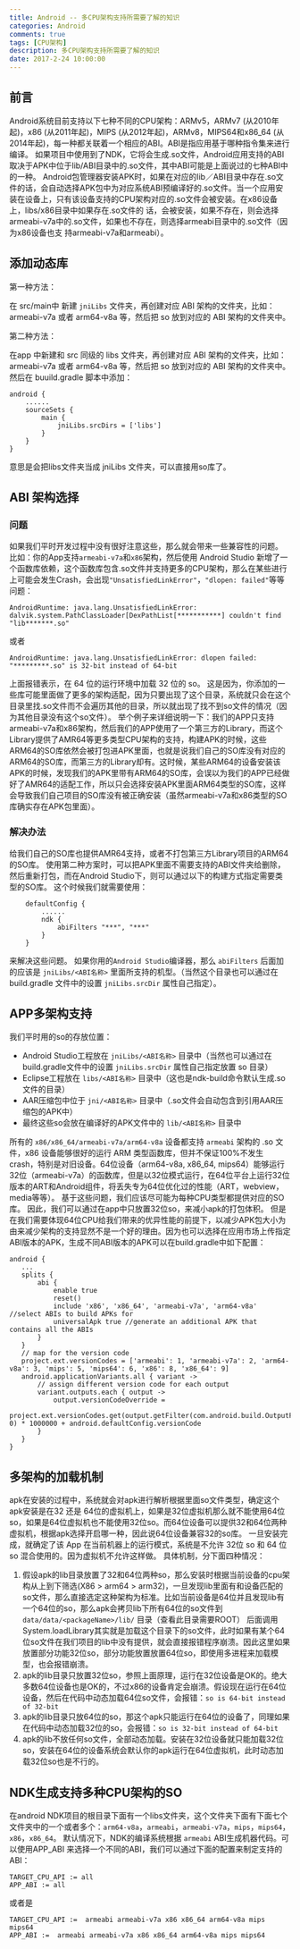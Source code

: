 ```yaml
---
title: Android -- 多CPU架构支持所需要了解的知识
categories: Android
comments: true
tags: [CPU架构]
description: 多CPU架构支持所需要了解的知识
date: 2017-2-24 10:00:00
---
```


## 前言

Android系统目前支持以下七种不同的CPU架构：ARMv5，ARMv7 (从2010年起)，x86 (从2011年起)，MIPS (从2012年起)，ARMv8，MIPS64和x86_64 (从2014年起)，每一种都关联着一个相应的ABI。ABI是指应用基于哪种指令集来进行编译。
如果项目中使用到了NDK，它将会生成.so文件，Android应用支持的ABI取决于APK中位于lib/ABI目录中的.so文件，其中ABI可能是上面说过的七种ABI中的一种。 Android包管理器安装APK时，如果在对应的lib／ABI目录中存在.so文件的话，会自动选择APK包中为对应系统ABI预编译好的.so文件。当一个应用安装在设备上，只有该设备支持的CPU架构对应的.so文件会被安装。在x86设备上，libs/x86目录中如果存在.so文件的 话，会被安装，如果不存在，则会选择armeabi-v7a中的.so文件，如果也不存在，则选择armeabi目录中的.so文件（因为x86设备也支 持armeabi-v7a和armeabi）。

## 添加动态库

第一种方法：

在 src/main中 新建 `jniLibs` 文件夹，再创建对应 ABI 架构的文件夹，比如：armeabi-v7a 或者 arm64-v8a 等，然后把 so 放到对应的 ABI 架构的文件夹中。

第二种方法：

在app 中新建和 src 同级的 libs 文件夹，再创建对应 ABI 架构的文件夹，比如：armeabi-v7a 或者 arm64-v8a 等，然后把 so 放到对应的 ABI 架构的文件夹中。
然后在 buuild.gradle 脚本中添加：

```
android {
    ......
    sourceSets {
        main {
            jniLibs.srcDirs = ['libs']
        }
    }
}
```

意思是会把libs文件夹当成 jniLibs 文件夹，可以直接用so库了。

## ABI 架构选择

### 问题

如果我们平时开发过程中没有很好注意这些，那么就会带来一些兼容性的问题。
比如：你的App支持`armeabi-v7a`和`x86`架构，然后使用 Android Studio 新增了一个函数库依赖，这个函数库包含.so文件并支持更多的CPU架构，那么在某些进行上可能会发生Crash，会出现`"UnsatisfiedLinkError"`，`"dlopen: failed"`等等问题：

```
AndroidRuntime: java.lang.UnsatisfiedLinkError: dalvik.system.PathClassLoader[DexPathList[***********] couldn't find "lib*******.so"
```

或者

```
AndroidRuntime: java.lang.UnsatisfiedLinkError: dlopen failed: "*********.so" is 32-bit instead of 64-bit
```

上面报错表示，在 64 位的运行环境中加载 32 位的 so。
这是因为，你添加的一些库可能里面做了更多的架构适配，因为只要出现了这个目录，系统就只会在这个目录里找.so文件而不会遍历其他的目录，所以就出现了找不到so文件的情况（因为其他目录没有这个so文件）。
举个例子来详细说明一下：我们的APP只支持armeabi-v7a和x86架构，然后我们的APP使用了一个第三方的Library，而这个Library提供了AMR64等更多类型CPU架构的支持，构建APK的时候，这些ARM64的SO库依然会被打包进APK里面，也就是说我们自己的SO库没有对应的ARM64的SO库，而第三方的Library却有。这时候，某些ARM64的设备安装该APK的时候，发现我们的APK里带有ARM64的SO库，会误以为我们的APP已经做好了AMR64的适配工作，所以只会选择安装APK里面ARM64类型的SO库，这样会导致我们自己项目的SO库没有被正确安装（虽然armeabi-v7a和x86类型的SO库确实存在APK包里面）。

### 解决办法

给我们自己的SO库也提供AMR64支持，或者不打包第三方Library项目的ARM64的SO库。
使用第二种方案时，可以把APK里面不需要支持的ABI文件夹给删除，然后重新打包，而在Android Studio下，则可以通过以下的构建方式指定需要类型的SO库。
这个时候我们就需要使用：

```
    defaultConfig {
        ......
        ndk {
            abiFilters "***", "***"
        }
    }
```

来解决这些问题。
如果你用的`Android Studio`编译器，那么 `abiFilters` 后面加的应该是 `jniLibs/<ABI名称>` 里面所支持的机型。（当然这个目录也可以通过在 build.gradle 文件中的设置 `jniLibs.srcDir` 属性自己指定）。

## APP多架构支持

我们平时用的so的存放位置：

 - Android Studio工程放在 `jniLibs/<ABI名称>` 目录中（当然也可以通过在build.gradle文件中的设置 `jniLibs.srcDir` 属性自己指定放置 so 目录）
 - Eclipse工程放在 `libs/<ABI名称>` 目录中（这也是ndk-build命令默认生成.so文件的目录）
 - AAR压缩包中位于 `jni/<ABI名称>` 目录中（.so文件会自动包含到引用AAR压缩包的APK中）
 - 最终这些so会放在编译好的APK文件中的 `lib/<ABI名称>` 目录中

所有的 `x86/x86_64/armeabi-v7a/arm64-v8a` 设备都支持 `armeabi` 架构的 .so 文件，x86 设备能够很好的运行 ARM 类型函数库，但并不保证100%不发生crash，特别是对旧设备。64位设备（arm64-v8a, x86_64, mips64）能够运行32位（armeabi-v7a）的函数库，但是以32位模式运行，在64位平台上运行32位版本的ART和Android组件，将丢失专为64位优化过的性能（ART，webview，media等等）。
基于这些问题，我们应该尽可能为每种CPU类型都提供对应的SO库。
因此，我们可以通过在app中只放置32位so，来减小apk的打包体积。
但是在我们需要体现64位CPU给我们带来的优异性能的前提下，以减少APK包大小为由来减少架构的支持显然不是一个好的理由。因为也可以选择在应用市场上传指定ABI版本的APK，生成不同ABI版本的APK可以在build.gradle中如下配置：

```
android {
   ... 
   splits {
	   abi {
		   enable true
		   reset()
		   include 'x86', 'x86_64', 'armeabi-v7a', 'arm64-v8a' //select ABIs to build APKs for
		   universalApk true //generate an additional APK that contains all the ABIs
	   }
   }
   // map for the version code
   project.ext.versionCodes = ['armeabi': 1, 'armeabi-v7a': 2, 'arm64-v8a': 3, 'mips': 5, 'mips64': 6, 'x86': 8, 'x86_64': 9]
   android.applicationVariants.all { variant ->
	   // assign different version code for each output
	   variant.outputs.each { output ->
		   output.versionCodeOverride =
				   project.ext.versionCodes.get(output.getFilter(com.android.build.OutputFile.ABI), 0) * 1000000 + android.defaultConfig.versionCode
	   }
   }
}
```

## 多架构的加载机制

apk在安装的过程中，系统就会对apk进行解析根据里面so文件类型，确定这个apk安装是在32 还是 64位的虚拟机上，如果是32位虚拟机那么就不能使用64位so，如果是64位虚拟机也不能使用32位so。而64位设备可以提供32和64位两种虚拟机，根据apk选择开启哪一种，因此说64位设备兼容32的so库。
一旦安装完成，就确定了该 App 在当前机器上的运行模式，系统是不允许 32位 so 和 64 位 so 混合使用的。因为虚拟机不允许这样做。
具体机制，分下面四种情况：

 1. 假设apk的lib目录放置了32和64位两种so，那么安装时根据当前设备的cpu架构从上到下筛选(X86 > arm64 > arm32)，一旦发现lib里面有和设备匹配的so文件，那么直接选定这种架构为标准。比如当前设备是64位并且发现lib有一个64位的so，那么apk会拷贝lib下所有64位的so文件到 `data/data/<packageName>/lib/` 目录（查看此目录需要ROOT）
 后面调用System.loadLibrary其实就是加载这个目录下的so文件，此时如果有某个64位so文件在我们项目的lib中没有提供，就会直接报错程序崩溃。因此这里如果放置部分功能32位so，部分功能放置放置64位so，即使用多进程来加载模型，也会报错崩溃。
 2. apk的lib目录只放置32位so，参照上面原理，运行在32位设备是OK的。绝大多数64位设备也是OK的，不过x86的设备肯定会崩溃。假设现在运行在64位设备，然后在代码中动态加载64位so文件，会报错：`so is 64-bit instead of 32-bit`
 3. apk的lib目录只放64位的so，那这个apk只能运行在64位的设备了，同理如果在代码中动态加载32位的so，会报错：`so is 32-bit instead of 64-bit`
 4. apk的lib不放任何so文件，全部动态加载。安装在32位设备就只能加载32位so，安装在64位的设备系统会默认你的apk运行在64位虚拟机，此时动态加载32位so也是不行的。


## NDK生成支持多种CPU架构的SO

在android NDK项目的根目录下面有一个libs文件夹，这个文件夹下面有下面七个文件夹中的一个或者多个：`arm64-v8a`，`armeabi`，`armeabi-v7a`，`mips`，`mips64`，`x86`，`x86_64`。
默认情况下，NDK的编译系统根据 `armeabi` ABI生成机器代码。可以使用APP_ABI 来选择一个不同的ABI，我们可以通过下面的配置来制定支持的ABI：

```
TARGET_CPU_API := all
APP_ABI := all
```

或者是

```
TARGET_CPU_API :=  armeabi armeabi-v7a x86 x86_64 arm64-v8a mips mips64
APP_ABI :=  armeabi armeabi-v7a x86 x86_64 arm64-v8a mips mips64
```